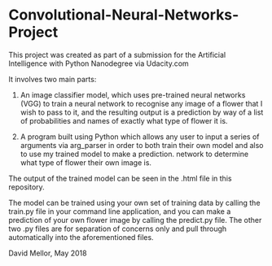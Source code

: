 # Convolutional-Neural-Networks-Project
This project was created as part of a submission for the Artificial Intelligence with Python Nanodegree via Udacity.com

It involves two main parts:

1. An image classifier model, which uses pre-trained neural networks (VGG) to train a neural network to recognise any image of
a flower that I wish to pass to it, and the resulting output is a prediction by way of a list of probabilities and names
of exactly what type of flower it is.

2. A program built using Python which allows any user to input a series of arguments via arg_parser in order to both train their own model and also to use my trained model to make a prediction.
network to determine what type of flower their own image is.

The output of the trained model can be seen in the .html file in this repository.

The model can be trained using your own set of training data by calling the train.py file in your command line application, and you can make a prediction of your own flower image by calling the predict.py file. The other two .py files are for separation of concerns only and pull through automatically into the aforementioned files.

David Mellor, May 2018
